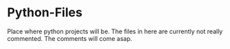 # Python-Files
Place where python projects will be.
The files in here are currently not really commented. The comments will come asap.
